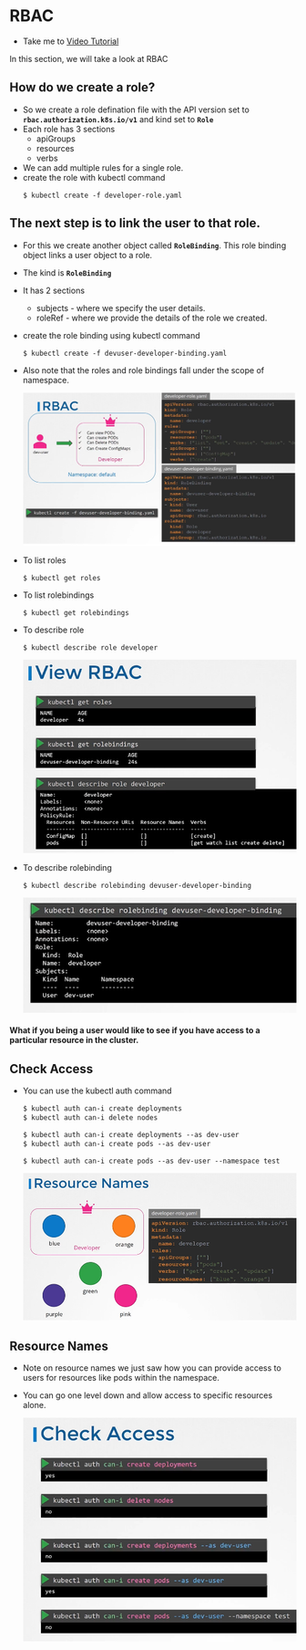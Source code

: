# RBAC
  - Take me to [Video Tutorial](https://kodekloud.com/courses/539883/lectures/9808259)

In this section, we will take a look at RBAC

## How do we create a role?
- So we create a role defination file with the API version set to **`rbac.authorization.k8s.io/v1`** and kind set to **`Role`**
- Each role has 3 sections
  - apiGroups
  - resources
  - verbs
- We can add multiple rules for a single role.
- create the role with kubectl command
  ```
  $ kubectl create -f developer-role.yaml
  ```

## The next step is to link the user to that role.
- For this we create another object called **`RoleBinding`**. This role binding object links a user object to a role.
- The kind is **`RoleBinding`**
- It has 2 sections
  - subjects - where we specify the user details.
  - roleRef  - where we provide the details of the role we created.
- create the role binding using kubectl command
  ```
  $ kubectl create -f devuser-developer-binding.yaml
  ```
- Also note that the roles and role bindings fall under the scope of namespace.

  ![rbac1](../../images/rbac1.PNG)
  
- To list roles
  ```
  $ kubectl get roles
  ```
- To list rolebindings
  ```
  $ kubectl get rolebindings
  ```
- To describe role 
  ```
  $ kubectl describe role developer
  ```
  
  ![rbac2](../../images/rbac2.PNG)
    
- To describe rolebinding
  ```
  $ kubectl describe rolebinding devuser-developer-binding
  ```
  
  ![rbac3](../../images/rbac3.PNG)
  
#### What if you being a user would like to see if you have access to a particular resource in the cluster.
## Check Access

- You can use the kubectl auth command
  ```
  $ kubectl auth can-i create deployments
  $ kubectl auth can-i delete nodes
  ```
  ```
  $ kubectl auth can-i create deployments --as dev-user
  $ kubectl auth can-i create pods --as dev-user
  ```
  ```
  $ kubectl auth can-i create pods --as dev-user --namespace test
  ```
  
  ![rbac4](../../images/rbac4.PNG)
  
## Resource Names
- Note on resource names we just saw how you can provide access to users for resources like pods within the namespace.
- You can go one level down and allow access to specific resources alone.
    
  ![rbac5](../../images/rbac5.PNG)
  
